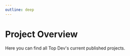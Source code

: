 ```yaml
---
outline: deep
---
```


# Project Overview

Here you can find all Top Dev's current published projects.